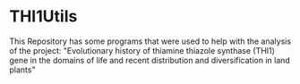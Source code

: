# THI1Utils
This Repository has some programs that were used to help with the analysis of the project: "Evolutionary history of thiamine thiazole synthase (THI1) gene in the domains of life and recent distribution and diversification in land plants"
